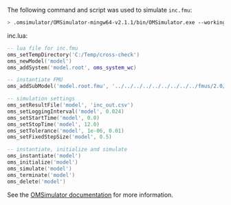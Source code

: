 The following command and script was used to simulate `inc.fmu`:
```bash
> .omsimulator/OMSimulator-mingw64-v2.1.1/bin/OMSimulator.exe --workingDir=results/2.0/cs/win64/OMSimulator/v2.1.1/FMUSDK/2.0.3/inc --stripRoot=true --skipCSVHeader=true --addParametersToCSV=true --suppressPath=true --timeout=60 inc.lua
```

inc.lua:
```lua
-- lua file for inc.fmu
oms_setTempDirectory('C:/Temp/cross-check')
oms_newModel('model')
oms_addSystem('model.root', oms_system_wc)

-- instantiate FMU
oms_addSubModel('model.root.fmu', '../../../../../../../../../fmus/2.0/cs/win64/FMUSDK/2.0.3/inc/inc.fmu')

-- simulation settings
oms_setResultFile('model', 'inc_out.csv')
oms_setLoggingInterval('model', 0.024)
oms_setStartTime('model', 0.0)
oms_setStopTime('model', 12.0)
oms_setTolerance('model', 1e-06, 0.01)
oms_setFixedStepSize('model', 0.5)

-- instantiate, initialize and simulate
oms_instantiate('model')
oms_initialize('model')
oms_simulate('model')
oms_terminate('model')
oms_delete('model')
```
See the [OMSimulator documentation](https://openmodelica.org/doc/OMSimulator/master/html/index.html) for more information.

